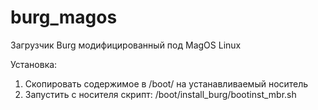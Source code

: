 burg_magos
==========

Загрузчик Burg модифицированный под MagOS Linux


Установка:
1. Скопировать содержимое в /boot/ на устанавливаемый носитель
2. Запустить с носителя скрипт: /boot/install_burg/bootinst_mbr.sh